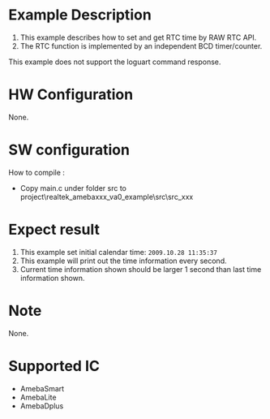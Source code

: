 # Example Description

1. This example describes how to set and get RTC time by RAW RTC API.
2. The RTC function is implemented by an independent BCD timer/counter.

This example does not support the loguart command response.

# HW Configuration

None.

# SW configuration

How to compile :

- Copy main.c under folder src to project\realtek_amebaxxx_va0_example\src\src_xxx

# Expect result

1. This example set initial calendar time: `2009.10.28 11:35:37`
2. This example will print out the time information every second.
3. Current time information shown should be larger 1 second than last time information shown.

# Note

None.

# Supported IC

- AmebaSmart
- AmebaLite
- AmebaDplus
